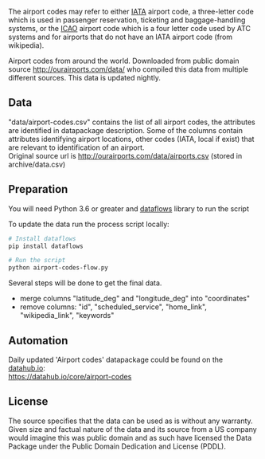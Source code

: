 The airport codes may refer to either [IATA](http://en.wikipedia.org/wiki/International_Air_Transport_Association_airport_code)
airport code, a three-letter code which is used in passenger reservation, ticketing and baggage-handling systems, or the [ICAO](http://en.wikipedia.org/wiki/International_Civil_Aviation_Organization_airport_code) airport code
which is a four letter code used by ATC systems and for airports that do not have an IATA airport code (from wikipedia).

Airport codes from around the world. Downloaded from public domain source http://ourairports.com/data/ who compiled this data from multiple different sources. This data is updated nightly.

## Data

"data/airport-codes.csv" contains the list of all airport codes, the attributes are identified in datapackage description. Some of the columns contain attributes identifying airport locations, other codes (IATA, local if exist) that are relevant to identification of an airport.  
Original source url is http://ourairports.com/data/airports.csv  (stored in archive/data.csv)  

## Preparation

You will need Python 3.6 or greater and [dataflows](https://pypi.org/project/dataflows/) library to run the script

To update the data run the process script locally:
```bash
# Install dataflows
pip install dataflows

# Run the script
python airport-codes-flow.py
```

Several steps will be done to get the final data.

* merge columns "latitude_deg" and "longitude_deg" into "coordinates"
* remove columns: "id",  "scheduled_service", "home_link", "wikipedia_link", "keywords"

## Automation

Daily updated 'Airport codes' datapackage could be found on the [datahub.io](http://datahub.io/):  
https://datahub.io/core/airport-codes

## License

The source specifies that the data can be used as is without any warranty. Given size and factual nature of the data and its source from a US company would imagine this was public domain and as such have licensed the Data Package under the Public Domain Dedication and License (PDDL).
